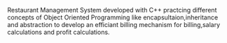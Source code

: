 Restaurant Management System developed with C++ practcing different concepts of Object Oriented Programming like encapsultaion,inheritance and abstraction to develop an efficiant billing mechanism for billing,salary calculations and profit calculations.
